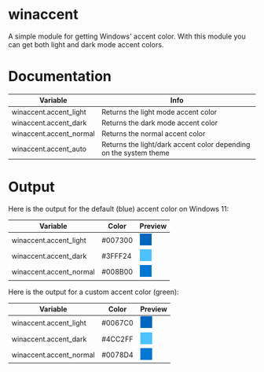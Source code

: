# winaccent
A simple module for getting Windows' accent color. With this module you can get both light and dark mode accent colors.

# Documentation

| Variable | Info |
|----------|------|
| winaccent.accent_light | Returns the light mode accent color
| winaccent.accent_dark | Returns the dark mode accent color
| winaccent.accent_normal | Returns the normal accent color
| winaccent.accent_auto | Returns the light/dark accent color depending on the system theme

# Output
Here is the output for the default (blue) accent color on Windows 11:

| Variable | Color | Preview |
|----------|-------|-------|
| winaccent.accent_light | #007300 | <img src="https://github.com/Valer100/winaccent/blob/main/assets/colors/accent_light.png?raw=true"> |
| winaccent.accent_dark | #3FFF24 | <img src="https://github.com/Valer100/winaccent/blob/main/assets/colors/accent_dark.png?raw=true"> |
| winaccent.accent_normal | #008B00 | <img src="https://github.com/Valer100/winaccent/blob/main/assets/colors/accent_normal.png?raw=true"> |

Here is the output for a custom accent color (green):

| Variable | Color | Preview |
|----------|-------|-------|
| winaccent.accent_light | #0067C0 | <img src="https://github.com/Valer100/winaccent/blob/main/assets/colors/accent_light.png?raw=true"> |
| winaccent.accent_dark | #4CC2FF | <img src="https://github.com/Valer100/winaccent/blob/main/assets/colors/accent_dark.png?raw=true"> |
| winaccent.accent_normal | #0078D4 | <img src="https://github.com/Valer100/winaccent/blob/main/assets/colors/accent_normal.png?raw=true"> |